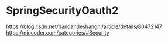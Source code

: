 # SpringSecurityOauth2
https://blog.csdn.net/dandandeshangni/article/details/80472147
https://niocoder.com/categories/#Security
